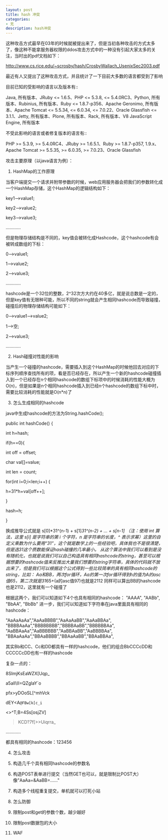 ```yaml
---
layout: post
title: hash 冲突
categories:
- 无
description: hash冲突
---
```

这种攻击方式最早在03年的时候就被提出来了，但是当初各种攻击的方式太多了，像这种不能拿服务器权限的ddos攻击方式中的一种没有引起大家太多的关注，当时出的pdf文档如下：

http://www.cs.rice.edu/~scrosby/hash/CrosbyWallach_UsenixSec2003.pdf

最近有人又提出了这种攻击方式，并且统计了一下目前大多数的语言都受到了影响

目前已知的受影响的语言以及版本有::

Java, 所有版本、JRuby <= 1.6.5、PHP <= 5.3.8, <= 5.4.0RC3、Python, 所有版本、Rubinius, 所有版本、Ruby <= 1.8.7-p356、Apache Geronimo, 所有版本、Apache Tomcat <= 5.5.34, <= 6.0.34, <= 7.0.22、Oracle Glassfish <= 3.1.1、Jetty, 所有版本、Plone, 所有版本、Rack, 所有版本、V8 JavaScript Engine, 所有版本

不受此影响的语言或者修复版本的语言有::

PHP >= 5.3.9, >= 5.4.0RC4、JRuby >= 1.6.5.1、Ruby >= 1.8.7-p357, 1.9.x、Apache Tomcat >= 5.5.35, >= 6.0.35, >= 7.0.23、Oracle Glassfish

攻击主要原理（以java语言为例）：

1. HashMap的工作原理

当客户端提交一个请求并附带参数的时候，web应用服务器会把我们的参数转化成一个HashMap存储，这个HashMap的逻辑结构如下：

key1-->value1;

key2-->value2;

key3-->value3;

…………

但是物理存储结构是不同的，key值会被转化成Hashcode，这个hashcode有会被转成数组的下标：

0-->value1;

1-->value2;

2-->value3;

…………

hashcode是一个32位的整数，2^32次方大约在40多亿，就是说总数是一定的，但是key值有无限种可能，所以不同的string就会产生相同hashcode而导致碰撞，碰撞后的物理存储结构可能如下：

0-->value1-->value2;

1-->空;

2-->value3;

…………

2. Hash碰撞对性能的影响

当产生一个碰撞的hashcode，需要插入到这个HashMap的时候他回去对应的下标序列顺序查找所有的项，看是否已经存在，所以产生一个新的hashcode碰撞插入到一个已经存在n个相同hashcode的数组下标项中的时候消耗的性能大概为O(n)，但是如果是n个相同hashcode插入到已经n个hashcode的数组下标中时，需要比较消耗的性能就是O(n*n)了

3. 怎么生成相同的hashcode

java中生成hashcode的方法为String.hashCode();

public int hashCode()   { 

int h=hash; 

if(h==0){ 

int off = offset; 

char val[]=value; 

int len = count; 

for(int i=0;i<len;i++)   { 

h=31*h+val[off++]; 

}

hash=h;

}

换成推导公式就是 s[0]*31^(n-1) + s[1]*31^(n-2) + ... + s[n-1] （注：使用 int 算法，这里 s[i] 是字符串的第 i 个字符，n 是字符串的长度，^ 表示求幂）这里的自定义乘数为什么要用“31”，这个就是数学上的一些经验吧，具体我也不是很清楚，但是选31这个质数能保证hash碰撞的几率最小。
从这个算法中我们可以看到是没有随机化，也就是说我们可以自己构造具有相同hashcode的string，甚至可以根据想要的hashcode值来反推出大量我们想要的string字符串，具体的代码就不放出来了，但是我们可以根据这个公式得到一些比较简单的具有相同hashcode的string，比如：
Aa和BB，两次for循环，Aa的第一次for循环得到h的值为A的asc值65，第二次就是31*65+(a的asc值97)也就是2112
同样可以算出BB的hashcode也是2112，这里就有一个碰撞了

根据这两个，我们可以知道如下4个也具有相同的hashcode：
 "AAAA", "AABb", "BbAA", "BbBb"
进一步，我们可以知道如下字符串在java里面具有相同的hashcode：

"AaAaAaAa","AaAaBBBB","AaAaAaBB","AaAaBBAa",
"BBBBAaAa","BBBBBBBB","BBBBAaBB","BBBBBBAa",
"AaBBAaAa","AaBBBBBB","AaBBAaBB","AaBBBBAa",
"BBAaAaAa","BBAaBBBB","BBAaAaBB","BBAaBBAa",

其实Bb和CC、Cc和DD都具有一样的hashcode，他们的组合BbCCCcDD和CCCCCcDD也有一样的hashcode

复杂一点的：

8SImjKsEaWZX[Uqp_

a5alI\II=QZglaY`o

pfx>yDOoSL[^mhVck

dEY<A`@FBw[k[c_i`

<>^T;B=4Ss[osjZV]

>KCD?7f[>>Uiqrra_

…………

都具有相同的hashcode：123456

4. 怎么攻击

1. 构造几千个具有相同hashcode的参数名

2. 构造POST表单进行提交（当然GET也可以，就是限制比POST大）像"AaAa=&AaBB=……"

3. 构造多个线程重复提交，单机就可以打死小站

5. 怎么防御

1. 限制post和get的参数个数，越少越好

2. 限制post数据包的大小

3. WAF